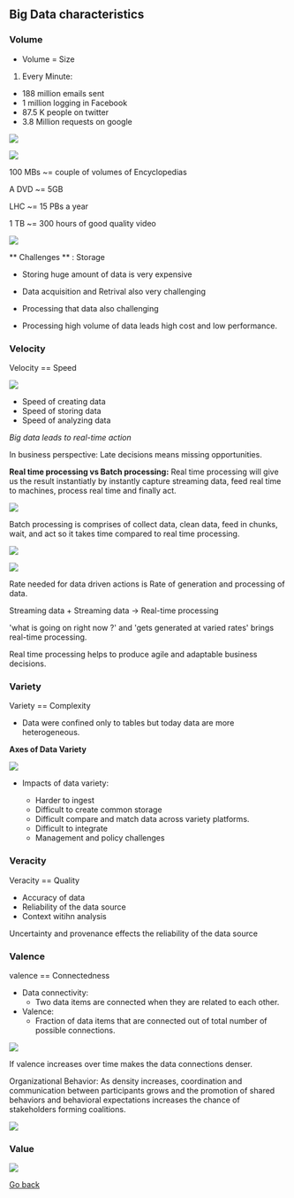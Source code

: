 ## Big Data characteristics

### Volume

- Volume = Size

1. Every Minute:
* 188 million  emails sent
* 1 million logging in Facebook
* 87.5 K people on twitter
* 3.8 Million requests on google

![](./one_minute_internet.jpeg)


![](./data.png)

100 MBs ~= couple of volumes of Encyclopedias

A DVD ~= 5GB

LHC ~= 15 PBs a year

1 TB ~= 300 hours of good quality video

![](./data2.png)

** Challenges ** : Storage

- Storing huge amount of data is very expensive

- Data acquisition and Retrival also very challenging

- Processing that data also challenging

- Processing high volume of data leads high cost and low performance.

### Velocity

Velocity == Speed

![](./data3.png)

- Speed of creating data
- Speed of storing data
- Speed of analyzing data

_Big data leads to real-time action_

In business perspective: Late decisions means missing opportunities.


**Real time processing vs Batch processing:**
Real time processing will give us the result instantiatly by instantly capture streaming data, feed real time to machines, process real time and finally act.

![](./data4.png)

Batch processing is comprises of collect data, clean data, feed in chunks, wait, and act so it takes time compared to real time processing.

![](./data5.png)

![](./data6.png)

Rate needed for data driven actions is Rate of generation and processing of data.

Streaming data + Streaming data -> Real-time processing

'what is going on right now ?' and 'gets generated at varied rates' brings real-time processing.

Real time processing helps to produce agile and adaptable business decisions.

### Variety

Variety == Complexity

* Data were confined only to tables but today data are more heterogeneous.

**Axes of Data Variety**

![](./data6.png)


* Impacts of data variety:

    - Harder to ingest
    - Difficult to create common storage
    - Difficult compare and match data across variety platforms.
    - Difficult to integrate
    - Management and policy challenges


### Veracity

Veracity == Quality

- Accuracy of data
- Reliability of the data source
- Context witihn analysis

Uncertainty and provenance effects the reliability of the data source

### Valence

valence == Connectedness

* Data connectivity:
    - Two data items are connected when they are related to each other.
* Valence:
    - Fraction of data items that are connected out of total number of possible connections.

![](./data7.png)

If valence increases over time makes the data connections denser.

Organizational Behavior:
    As density increases, coordination and communication between participants grows and the promotion of shared behaviors and behavioral expectations increases the chance of stakeholders forming coalitions.

![](./data8.png)

### Value

![](./data9.png)

[Go back](index.md)


